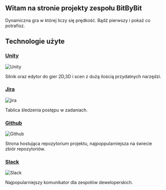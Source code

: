 ## Witam na stronie projekty zespołu BitByBit

Dynamiczna gra w której liczy się prędkość. Bądź pierwszy i pokaż co potrafisz. 

## Technologie użyte

### [Unity](https://unity.com/)
![Unity](https://upload.wikimedia.org/wikipedia/commons/thumb/1/19/Unity_Technologies_logo.svg/264px-Unity_Technologies_logo.svg.png)

Silnik oraz edytor do gier 2D,3D i scen z dużą ilością przydatnych narzędzi.

### [Jira](https://www.atlassian.com/software/jira)
![jira](https://upload.wikimedia.org/wikipedia/commons/thumb/4/4a/Jira_Software%402x-blue.png/375px-Jira_Software%402x-blue.png)

Tablica śledzenia postępu w zadaniach.

### [Github](https://github.com/)
![Github](https://upload.wikimedia.org/wikipedia/commons/thumb/2/29/GitHub_logo_2013.svg/356px-GitHub_logo_2013.svg.png)

Strona hostująca repozytorium projektu, najpoppularniejsza na świecie zbiór repozytoriów.

### [Slack](https://slack.com/intl/en-pl/)
![Slack](https://upload.wikimedia.org/wikipedia/commons/thumb/b/b9/Slack_Technologies_Logo.svg/330px-Slack_Technologies_Logo.svg.png)

Najpopularniejszy komunikator dla zespołów deweloperskich.
